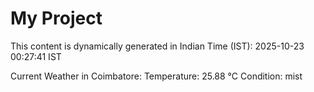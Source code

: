 # My Project

This content is dynamically generated in Indian Time (IST): 2025-10-23 00:27:41 IST


Current Weather in Coimbatore:
Temperature: 25.88 °C
Condition: mist
